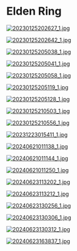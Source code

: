 # Elden Ring

<a href="20230125202627_1.jpg"><img alt="20230125202627_1.jpg" src="20230125202627_1.jpg"></a>

<a href="20230125202642_1.jpg"><img alt="20230125202642_1.jpg" src="20230125202642_1.jpg"></a>

<a href="20230125205038_1.jpg"><img alt="20230125205038_1.jpg" src="20230125205038_1.jpg"></a>

<a href="20230125205041_1.jpg"><img alt="20230125205041_1.jpg" src="20230125205041_1.jpg"></a>

<a href="20230125205058_1.jpg"><img alt="20230125205058_1.jpg" src="20230125205058_1.jpg"></a>

<a href="20230125205119_1.jpg"><img alt="20230125205119_1.jpg" src="20230125205119_1.jpg"></a>

<a href="20230125205128_1.jpg"><img alt="20230125205128_1.jpg" src="20230125205128_1.jpg"></a>

<a href="20230125210503_1.jpg"><img alt="20230125210503_1.jpg" src="20230125210503_1.jpg"></a>

<a href="20230125210556_1.jpg"><img alt="20230125210556_1.jpg" src="20230125210556_1.jpg"></a>

<a href="20231223015411_1.jpg"><img alt="20231223015411_1.jpg" src="20231223015411_1.jpg"></a>

<a href="20240621011138_1.jpg"><img alt="20240621011138_1.jpg" src="20240621011138_1.jpg"></a>

<a href="20240621011144_1.jpg"><img alt="20240621011144_1.jpg" src="20240621011144_1.jpg"></a>

<a href="20240621011250_1.jpg"><img alt="20240621011250_1.jpg" src="20240621011250_1.jpg"></a>

<a href="20240623113202_1.jpg"><img alt="20240623113202_1.jpg" src="20240623113202_1.jpg"></a>

<a href="20240623113212_1.jpg"><img alt="20240623113212_1.jpg" src="20240623113212_1.jpg"></a>

<a href="20240623130256_1.jpg"><img alt="20240623130256_1.jpg" src="20240623130256_1.jpg"></a>

<a href="20240623130306_1.jpg"><img alt="20240623130306_1.jpg" src="20240623130306_1.jpg"></a>

<a href="20240623130312_1.jpg"><img alt="20240623130312_1.jpg" src="20240623130312_1.jpg"></a>

<a href="20240623163837_1.jpg"><img alt="20240623163837_1.jpg" src="20240623163837_1.jpg"></a>
